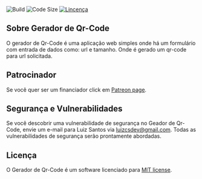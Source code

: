 


![Build](https://img.shields.io/github/actions/workflow/status/luizcsbh/geradorQrCode/laravel.yml)
![Code Size](https://img.shields.io/github/languages/code-size/luizcsbh/geradorQrCode)
[![Lincen&ccedil;a](https://img.shields.io/github/license/luizcsbh/geradorQrCode)](https://github.com/luizcsbh/geradorQrCode/blob/main/LICENSE)

## Sobre Gerador de Qr-Code

O gerador de Qr-Code &eacute; uma aplica&ccedil;&atilde;o web simples onde h&aacute; um formul&aacute;rio com entrada de dados como: url e tamanho. Onde &eacute; gerado um qr-code para url solicitada.


## Patrocinador

Se voc&ecirc; quer ser um financiador click em [Patreon page](https://patreon.com/LuizSantos610).

## Seguran&ccedil;a e Vulnerabilidades

Se voc&ecirc; descobrir uma vulnerabilidade de seguran&ccedil;a no Geador de Qr-Code, envie um e-mail para Luiz Santos via [luizcsdev@gmail.com](mailto:luizcsdev@gmail.com). Todas as vulnerabilidades de seguran&ccedil;a ser&atilde;o prontamente abordadas.

## Licen&ccedil;a

O Gerador de Qr-Code &eacute; um software licenciado para  [MIT license](https://opensource.org/licenses/MIT).
